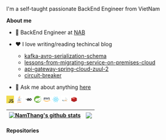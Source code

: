 I'm a self-taught passionate BackEnd Engineer from VietNam

**About me**

- 💼 BackEnd Engineer at [NAB](https://www.nab.com.au/)

- ❤️ I love writing/reading techincal blog
    - [kafka-avro-serialization-schema](https://www.linkedin.com/pulse/kafka-avro-serialization-schema-nam-thang/)
    - [lessons-from-migrating-service-on-premises-cloud](https://www.linkedin.com/pulse/lessons-from-migrating-service-on-premises-cloud-nam-thang/)
    - [api-gateway-spring-cloud-zuul-2](https://www.linkedin.com/pulse/api-gateway-spring-cloud-zuul-2-nam-thang/)
    - [circuit-breaker](https://www.linkedin.com/pulse/circuit-breaker-nam-thang/)
   
    
- 💬 Ask me about anything [here](https://github.com/thangvynam/thangvynam/issues)

<code><img height="20" alt="javascript" src="https://raw.githubusercontent.com/github/explore/80688e429a7d4ef2fca1e82350fe8e3517d3494d/topics/javascript/javascript.png"></code>
<code><img height="20" alt="java" src="https://raw.githubusercontent.com/github/explore/80688e429a7d4ef2fca1e82350fe8e3517d3494d/topics/java/java.png"></code>
<code><img height="20" alt="go" src="https://raw.githubusercontent.com/github/explore/80688e429a7d4ef2fca1e82350fe8e3517d3494d/topics/go/go.png"></code>
<code><img height="20" alt="spring-boot" src="https://raw.githubusercontent.com/github/explore/80688e429a7d4ef2fca1e82350fe8e3517d3494d/topics/spring-boot/spring-boot.png"></code>
<code><img height="20" alt="aws" src="https://raw.githubusercontent.com/github/explore/80688e429a7d4ef2fca1e82350fe8e3517d3494d/topics/aws/aws.png"></code>
<code><img height="20" alt="react" src="https://raw.githubusercontent.com/github/explore/80688e429a7d4ef2fca1e82350fe8e3517d3494d/topics/react/react.png"></code>
<code><img height="20" alt="mysql" src="https://raw.githubusercontent.com/github/explore/80688e429a7d4ef2fca1e82350fe8e3517d3494d/topics/mysql/mysql.png"></code>
<code><img height="20" alt="redis" src="https://raw.githubusercontent.com/github/explore/80688e429a7d4ef2fca1e82350fe8e3517d3494d/topics/redis/redis.png"></code>    


| <a href="https://github.com/thangvynam"><img align="center" src="https://github-readme-stats.vercel.app/api?username=thangvynam&show_icons=true&include_all_commits=true&theme=buefy&hide_border=true" alt="NamThang's github stats" /></a> | <a href="https://github.com/thangvynam"><img align="center" src="https://github-readme-stats.vercel.app/api/top-langs/?username=thangvynam&layout=compact&theme=buefy&hide_border=true" /></a> |
| ------------- | ------------- |

#### Repositories


<!-- <a href="https://github.com/anuraghazra/github-readme-stats">
  <img align="center" src="https://github-readme-stats.vercel.app/api/pin/?username=anuraghazra&repo=github-readme-stats&theme=buefy" />
</a>
<a href="https://github.com/anuraghazra/anuraghazra.github.io">
  <img align="center" src="https://github-readme-stats.vercel.app/api/pin/?username=anuraghazra&repo=anuraghazra.github.io&theme=buefy" />
</a>

<br />
<br />

<a href="https://twitter.com/anuraghazru">
  <img align="right" alt="Anurag Hazra | Twitter" width="21px" src="https://raw.githubusercontent.com/anuraghazra/anuraghazra/master/assets/twitter.svg" />
</a>
<a href="https://codesandbox.io/u/anuraghazra">
  <img align="right" alt="Anurag Hazra | CodeSandbox" width="20px" src="https://raw.githubusercontent.com/anuraghazra/anuraghazra/master/assets/codesandbox.svg" />
</a> -->
